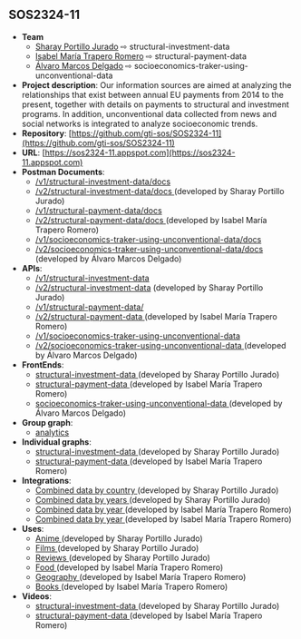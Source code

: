 ## SOS2324-11

- **Team**
  - [Sharay Portillo Jurado](https://github.com/Sharay07) ⇨ structural-investment-data
  - [Isabel María Trapero Romero](https://github.com/isabeltrapero) ⇨ structural-payment-data
  - [Álvaro Marcos Delgado](https://github.com/marketes03) ⇨ socioeconomics-traker-using-unconventional-data
- **Project description**: Our information sources are aimed at analyzing the relationships that exist between annual EU payments from 2014 to the present, together with details on payments to structural and investment programs. In addition, unconventional data collected from news and social networks is integrated to analyze socioeconomic trends.
- **Repository**: [https://github.com/gti-sos/SOS2324-11](https://github.com/gti-sos/SOS2324-11)
- **URL**: [https://sos2324-11.appspot.com](https://sos2324-11.appspot.com)
- **Postman Documents**:
  - [/v1/structural-investment-data/docs ](https://sos2324-11.appspot.com/api/v1/structural-investment-data/docs)
  - [/v2/structural-investment-data/docs ](https://sos2324-11.appspot.com/api/v2/structural-investment-data/docs) (developed by Sharay Portillo Jurado)
  - [/v1/structural-payment-data/docs ](https://sos2324-11.appspot.com/api/v1/structural-payment-data/docs)
  - [/v2/structural-payment-data/docs ](https://sos2324-11.appspot.com/api/v2/structural-payment-data/docs) (developed by Isabel María Trapero Romero)
  - [/v1/socioeconomics-traker-using-unconventional-data/docs ](https://sos2324-11.appspot.com/api/v1/socioeconomics-traker-using-unconventional-data/docs) 
  - [/v2/socioeconomics-traker-using-unconventional-data/docs ](https://sos2324-11.appspot.com/api/v2/socioeconomics-traker-using-unconventional-data/docs) (developed by Álvaro Marcos Delgado)
- **APIs**:
  - [/v1/structural-investment-data](https://sos2324-11.appspot.com/api/v1/structural-investment-data)
  - [/v2/structural-investment-data](https://sos2324-11.appspot.com/api/v2/structural-investment-data) (developed by Sharay Portillo Jurado)
  - [/v1/structural-payment-data/ ](https://sos2324-11.appspot.com/api/v1/structural-payment-data)
  - [/v2/structural-payment-data ](https://sos2324-11.appspot.com/api/v2/structural-payment-data) (developed by Isabel María Trapero Romero)
  - [/v1/socioeconomics-traker-using-unconventional-data ](https://sos2324-11.appspot.com/api/v1/socioeconomics-traker-using-unconventional-data) 
  - [/v2/socioeconomics-traker-using-unconventional-data ](https://sos2324-11.appspot.com/api/v2/socioeconomics-traker-using-unconventional-data) (developed by Álvaro Marcos Delgado)
- **FrontEnds**:
  - [structural-investment-data ](https://sos2324-11.appspot.com/structural-investment)   (developed by Sharay Portillo Jurado)
  - [structural-payment-data ](https://sos2324-11.appspot.com/structural-payment-data) (developed by Isabel María Trapero Romero)
  - [socioeconomics-traker-using-unconventional-data ](https://sos2324-11.appspot.com/socioeconomics-tracker-using-unconventional-data) (developed by Álvaro Marcos Delgado)
- **Group graph**:
  - [analytics](https://sos2324-11.appspot.com/analytics) 
- **Individual graphs**:
   - [structural-investment-data ](https://sos2324-11.appspot.com/structural-investment/vista)   (developed by Sharay Portillo Jurado)
   - [structural-payment-data ](https://sos2324-11.appspot.com/structural-payment-data/vista)   (developed by Isabel María Trapero Romero)
- **Integrations**:
  - [Combined data by country ](https://sos2324-11.appspot.com/integrations/structural-investment/integrations/conProxy)   (developed by Sharay Portillo Jurado) 
  - [Combined data by years ](https://sos2324-11.appspot.com/integrations/structural-investment/integrations/sinProxy)   (developed by Sharay Portillo Jurado)
  - [Combined data by year ](https://sos2324-11.appspot.com/integrations/structural-payment/integrations/conProxy)   (developed by Isabel María Trapero Romero) 
  - [Combined data by year ](https://sos2324-11.appspot.com/integrations/structural-payment/integrations/sinProxy)   (developed by Isabel María Trapero Romero)
- **Uses**:
  - [Anime ](https://sos2324-11.appspot.com/integrations/structural-investment/uses/anime)   (developed by Sharay Portillo Jurado)
  - [Films ](https://sos2324-11.appspot.com/integrations/structural-investment/uses/peliculas)   (developed by Sharay Portillo Jurado)
  - [Reviews ](https://sos2324-11.appspot.com/integrations/structural-investment/uses/reviews)   (developed by Sharay Portillo Jurado)
  - [Food ](https://sos2324-11.appspot.com/integrations/structural-payment/uses/comida)   (developed by Isabel María Trapero Romero)
  - [Geography ](https://sos2324-11.appspot.com/integrations/structural-payment/uses/geografia)   (developed by Isabel María Trapero Romero)
  - [Books ](https://sos2324-11.appspot.com/integrations/structural-payment/uses/libros)   (developed by Isabel María Trapero Romero)
- **Videos**:
  - [structural-investment-data ](https://sos2324-11.appspot.com/about/structural-investment)   (developed by Sharay Portillo Jurado)
  - [structural-payment-data ](https://sos2324-11.appspot.com/about/structural-payment)   (developed by Isabel María Trapero Romero)

